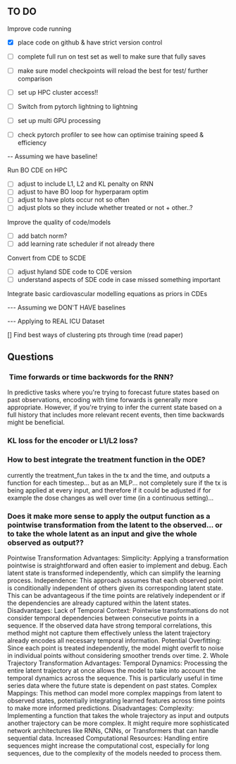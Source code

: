 
## TO DO

Improve code running

- [x] place code on github & have strict version control
- [ ] complete full run on test set as well to make sure that fully saves
- [ ] make sure model checkpoints will reload the best for test/ further comparison
- [ ] set up HPC cluster access!!

- [ ] Switch from pytorch lightning to lightning
- [ ] set up multi GPU processing
- [ ] check pytorch profiler to see how can optimise training speed & efficiency

-- Assuming we have baseline!

Run BO CDE on HPC

- [ ] adjust to include L1, L2 and KL penalty on RNN
- [ ] adjust to have BO loop for hyperparam optim
- [ ] adjust to have plots occur not so often
- [ ] adjust plots so they include whether treated or not + other..?

Improve the quality of code/models

- [ ] add batch norm?
- [ ] add learning rate scheduler if not already there

Convert from CDE to SCDE

- [ ] adjust hyland SDE code to CDE version
- [ ] understand aspects of SDE code in case missed something important

Integrate basic cardiovascular modelling equations as priors in CDEs

--- Assuming we DON'T HAVE baselines

--- Applying to REAL ICU Dataset

[] Find best ways of clustering pts through time (read paper)

## Questions

###  Time forwards or time backwords for the RNN?
In predictive tasks where you're trying to forecast future states based on past observations, encoding with time forwards is generally more appropriate. However, if you're trying to infer the current state based on a full history that includes more relevant recent events, then time backwards might be beneficial.

### KL loss for the encoder or L1/L2 loss?

### How to best integrate the treatment function in the ODE?

currently the treatment_fun takes in the tx and the time, and outputs a function for each timestep... but as an MLP...
not completely sure if the tx is being applied at every input, and therefore if it could be adjusted if for example the dose changes as well over time (in a continuous setting)...

### Does it make more sense to apply the output function as a pointwise transformation from the latent to the observed... or to take the whole latent as an input and give the whole observed as output??

 Pointwise Transformation
Advantages:
Simplicity: Applying a transformation pointwise is straightforward and often easier to implement and debug. Each latent state is transformed independently, which can simplify the learning process.
Independence: This approach assumes that each observed point is conditionally independent of others given its corresponding latent state. This can be advantageous if the time points are relatively independent or if the dependencies are already captured within the latent states.
Disadvantages:
Lack of Temporal Context: Pointwise transformations do not consider temporal dependencies between consecutive points in a sequence. If the observed data have strong temporal correlations, this method might not capture them effectively unless the latent trajectory already encodes all necessary temporal information.
Potential Overfitting: Since each point is treated independently, the model might overfit to noise in individual points without considering smoother trends over time.
2. Whole Trajectory Transformation
Advantages:
Temporal Dynamics: Processing the entire latent trajectory at once allows the model to take into account the temporal dynamics across the sequence. This is particularly useful in time series data where the future state is dependent on past states.
Complex Mappings: This method can model more complex mappings from latent to observed states, potentially integrating learned features across time points to make more informed predictions.
Disadvantages:
Complexity: Implementing a function that takes the whole trajectory as input and outputs another trajectory can be more complex. It might require more sophisticated network architectures like RNNs, CNNs, or Transformers that can handle sequential data.
Increased Computational Resources: Handling entire sequences might increase the computational cost, especially for long sequences, due to the complexity of the models needed to process them.
